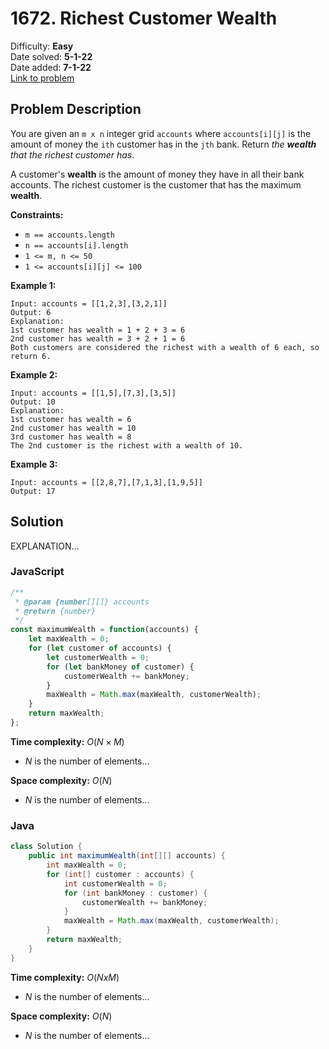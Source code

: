 # 1672. Richest Customer Wealth

Difficulty: **Easy**  
Date solved: **5-1-22**  
Date added: **7-1-22**  
[Link to problem](https://leetcode.com/problems/richest-customer-wealth/submissions/)

## Problem Description

You are given an `m x n` integer grid `accounts` where `accounts[i][j]` is the amount of money the `i​​​​​​​​​​​th`​​​​ customer has in the `j​​​​​​​​​​​th​​​​` bank. Return *the **wealth** that the richest customer has*.

A customer's **wealth** is the amount of money they have in all their bank accounts. The richest customer is the customer that has the maximum **wealth**.

**Constraints:**

- `m == accounts.length`
- `n == accounts[i].length`
- `1 <= m, n <= 50`
- `1 <= accounts[i][j] <= 100`

**Example 1:**

```
Input: accounts = [[1,2,3],[3,2,1]]
Output: 6
Explanation:
1st customer has wealth = 1 + 2 + 3 = 6
2nd customer has wealth = 3 + 2 + 1 = 6
Both customers are considered the richest with a wealth of 6 each, so return 6.
```

**Example 2:**

```
Input: accounts = [[1,5],[7,3],[3,5]]
Output: 10
Explanation: 
1st customer has wealth = 6
2nd customer has wealth = 10 
3rd customer has wealth = 8
The 2nd customer is the richest with a wealth of 10.
```

**Example 3:**

```
Input: accounts = [[2,8,7],[7,1,3],[1,9,5]]
Output: 17
```

## Solution

EXPLANATION...

### **JavaScript**

```js
/**
 * @param {number[][]} accounts
 * @return {number}
 */
const maximumWealth = function(accounts) {
    let maxWealth = 0;
    for (let customer of accounts) {
        let customerWealth = 0;
        for (let bankMoney of customer) {
            customerWealth += bankMoney;
        }
        maxWealth = Math.max(maxWealth, customerWealth);
    }
    return maxWealth;
};
```

**Time complexity:** $O(N\times M)$
- $N$ is the number of elements...

**Space complexity:** $O(N)$
- $N$ is the number of elements...

### **Java**

```java
class Solution {
    public int maximumWealth(int[][] accounts) {
        int maxWealth = 0;
        for (int[] customer : accounts) {
            int customerWealth = 0;
            for (int bankMoney : customer) {
                customerWealth += bankMoney;
            }
            maxWealth = Math.max(maxWealth, customerWealth);
        }
        return maxWealth;
    }
}
```

**Time complexity:** $O(N x M)$
- $N$ is the number of elements...

**Space complexity:** $O(N)$
- $N$ is the number of elements...